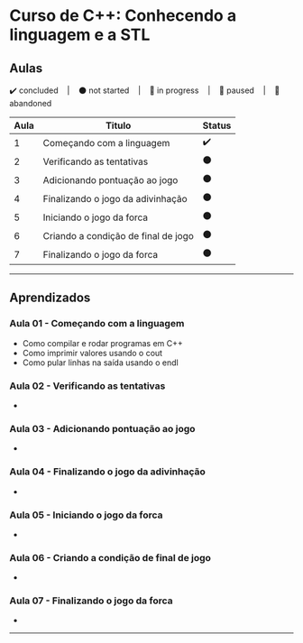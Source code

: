 # Curso de C++: Conhecendo a linguagem e a STL

## Aulas
<p>
  ✔️ concluded &nbsp;&nbsp;&nbsp;|&nbsp;&nbsp;&nbsp;
  ⚫ not started &nbsp;&nbsp;&nbsp;|&nbsp;&nbsp;&nbsp;
  🔵 in progress &nbsp;&nbsp;&nbsp;|&nbsp;&nbsp;&nbsp;
  🔶 paused &nbsp;&nbsp;&nbsp;|&nbsp;&nbsp;&nbsp;
  🔴 abandoned 
</p>

| Aula | Titulo | Status |
| --- | --- | --- |
| 1 | Começando com a linguagem | ✔️ |
| 2 | Verificando as tentativas | ⚫ |
| 3 | Adicionando pontuação ao jogo | ⚫ |
| 4 | Finalizando o jogo da adivinhação | ⚫ |
| 5 | Iniciando o jogo da forca | ⚫ |
| 6 | Criando a condição de final de jogo | ⚫ |
| 7 | Finalizando o jogo da forca | ⚫ |

---

## Aprendizados

### Aula 01 - Começando com a linguagem
<ul>
  <li>Como compilar e rodar programas em C++</li>
  <li>Como imprimir valores usando o cout</li>
  <li>Como pular linhas na saída usando o endl</li>
</ul>

### Aula 02 - Verificando as tentativas
<ul>
  <li></li>
</ul>

### Aula 03 - Adicionando pontuação ao jogo
<ul>
  <li></li>
</ul>

### Aula 04 - Finalizando o jogo da adivinhação
<ul>
  <li></li>
</ul>

### Aula 05 - Iniciando o jogo da forca
<ul>
  <li></li>
</ul>

### Aula 06 - Criando a condição de final de jogo
<ul>
  <li></li>
</ul>

### Aula 07 - Finalizando o jogo da forca
<ul>
  <li></li>
</ul>

---

<!-- ## 🎯 Projeto desenvolvido
Este é o screenshot do projeto que foi desenvolvido durante o curso:

<p align="center">
  <img alt="Miniatura da imagem do projeto"src="../../.github/thumbs/preview.jpg">
</p> -->